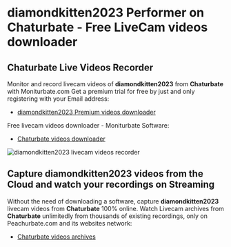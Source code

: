 # diamondkitten2023 Performer on Chaturbate - Free LiveCam videos downloader

## Chaturbate Live Videos Recorder

Monitor and record livecam videos of **diamondkitten2023** from **Chaturbate** with Moniturbate.com
Get a premium trial for free by just and only registering with your Email address:
* [diamondkitten2023 Premium videos downloader](https://moniturbate.com/request-demo-licence-key.html)

Free livecam videos downloader - Moniturbate Software:
* [Chaturbate videos downloader](https://moniturbate.com/moniturbate-download-software.html)

![diamondkitten2023 livecam videos recorder](https://peachurnet.com/templates/moniturbate-software.png)


## Capture diamondkitten2023 videos from the Cloud and watch your recordings on Streaming

Without the need of downloading a software, capture **diamondkitten2023** livecam videos from **Chaturbate** 100% online.
Watch Livecam archives from **Chaturbate** unlimitedly from thousands of existing recordings, only on Peachurbate.com and its websites network:
* [Chaturbate videos archives](https://peachurnet.com/)